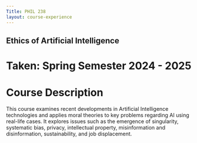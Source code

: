 ```yaml
---
Title: PHIL 238 
layout: course-experience
---
```

## Ethics of Artificial Intelligence
# Taken: Spring Semester 2024 - 2025
# Course Description

This course examines recent developments in Artificial Intelligence technologies and applies moral theories to key problems regarding AI using real-life cases. It explores issues such as the emergence of singularity, systematic bias, privacy, intellectual property, misinformation and disinformation, sustainability, and job displacement.